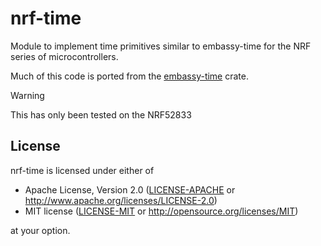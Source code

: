 # nrf-time

Module to implement time primitives similar to embassy-time for the NRF series of microcontrollers.

Much of this code is ported from the [embassy-time](https://crates.io/crates/embassy-time) crate.

> [!WARNING]
> This has only been tested on the NRF52833


## License

nrf-time is licensed under either of

- Apache License, Version 2.0 ([LICENSE-APACHE](LICENSE-APACHE) or
  <http://www.apache.org/licenses/LICENSE-2.0>)
- MIT license ([LICENSE-MIT](LICENSE-MIT) or <http://opensource.org/licenses/MIT>)

at your option.

